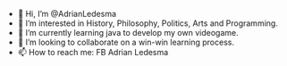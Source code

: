 - 👋 Hi, I’m @AdrianLedesma
- 👀 I’m interested in History, Philosophy, Politics, Arts and Programming.
- 🌱 I’m currently learning java to develop my own videogame.
- 💞️ I’m looking to collaborate on a win-win learning process.
- 📫 How to reach me: FB Adrian Ledesma

<!---
aledesmaunlp/AdrianLedesma is a ✨ special ✨ repository because its `README.md` (this file) appears on your GitHub profile.
You can click the Preview link to take a look at your changes.
--->
